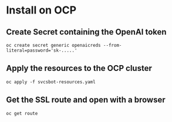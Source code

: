 # Install on OCP

## Create Secret containing the OpenAI token
```
oc create secret generic openaicreds --from-literal=password='sk-.....'
```

## Apply the resources to the OCP cluster
```
oc apply -f svcsbot-resources.yaml
```

## Get the SSL route and open with a browser
```
oc get route
```